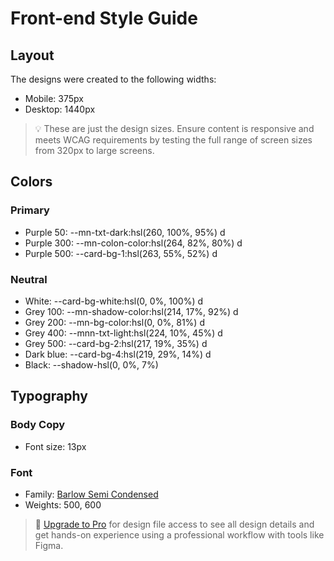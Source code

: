 # Front-end Style Guide

## Layout

The designs were created to the following widths:

- Mobile: 375px
- Desktop: 1440px

> 💡 These are just the design sizes. Ensure content is responsive and meets WCAG requirements by testing the full range of screen sizes from 320px to large screens.

## Colors

### Primary

- Purple 50: --mn-txt-dark:hsl(260, 100%, 95%) d
- Purple 300: --mn-colon-color:hsl(264, 82%, 80%) d
- Purple 500: --card-bg-1:hsl(263, 55%, 52%) d

### Neutral

- White: --card-bg-white:hsl(0, 0%, 100%) d
- Grey 100: --mn-shadow-color:hsl(214, 17%, 92%) d
- Grey 200: --mn-bg-color:hsl(0, 0%, 81%) d
- Grey 400: --mnn-txt-light:hsl(224, 10%, 45%) d
- Grey 500: --card-bg-2:hsl(217, 19%, 35%) d
- Dark blue: --card-bg-4:hsl(219, 29%, 14%) d
- Black: --shadow-hsl(0, 0%, 7%)

## Typography

### Body Copy

- Font size: 13px

### Font

- Family: [Barlow Semi Condensed](https://fonts.google.com/specimen/Barlow+Semi+Condensed)
- Weights: 500, 600

> 💎 [Upgrade to Pro](https://www.frontendmentor.io/pro?ref=style-guide) for design file access to see all design details and get hands-on experience using a professional workflow with tools like Figma.
